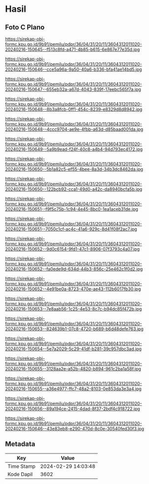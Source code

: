 # Hasil

## Foto C Plano

https://sirekap-obj-formc.kpu.go.id/9b91/pemilu/pdpr/36/04/31/20/11/3604312011020-20240216-150645--f513c8fd-a471-4b85-b615-6e867e77e35d.jpg

https://sirekap-obj-formc.kpu.go.id/9b91/pemilu/pdpr/36/04/31/20/11/3604312011020-20240216-150646--cce5a96a-9a50-40a6-b336-bfa41ae14bd5.jpg

https://sirekap-obj-formc.kpu.go.id/9b91/pemilu/pdpr/36/04/31/20/11/3604312011020-20240216-150647--655eb32a-a67d-4043-839f-17eebc565f7a.jpg

https://sirekap-obj-formc.kpu.go.id/9b91/pemilu/pdpr/36/04/31/20/11/3604312011020-20240216-150648--8b3a8fcb-0ff1-454c-8239-e8329d8d8942.jpg

https://sirekap-obj-formc.kpu.go.id/9b91/pemilu/pdpr/36/04/31/20/11/3604312011020-20240216-150648--4ccc9704-ae9e-4fbb-a63d-d85baad001da.jpg

https://sirekap-obj-formc.kpu.go.id/9b91/pemilu/pdpr/36/04/31/20/11/3604312011020-20240216-150649--5a9b9ead-f24f-40c8-a4b4-94d793ec4172.jpg

https://sirekap-obj-formc.kpu.go.id/9b91/pemilu/pdpr/36/04/31/20/11/3604312011020-20240216-150650--5b1a82c5-ef55-4bee-8a3d-34b3dc8462da.jpg

https://sirekap-obj-formc.kpu.go.id/9b91/pemilu/pdpr/36/04/31/20/11/3604312011020-20240216-150650--122bcb92-cca1-49d0-a42c-da8940bcfa5b.jpg

https://sirekap-obj-formc.kpu.go.id/9b91/pemilu/pdpr/36/04/31/20/11/3604312011020-20240216-150651--f9f5c75b-1c94-4e45-8bc0-1ea1aceb31de.jpg

https://sirekap-obj-formc.kpu.go.id/9b91/pemilu/pdpr/36/04/31/20/11/3604312011020-20240216-150651--7050c1cf-ac4c-41a6-929c-8d41f08f2ac7.jpg

https://sirekap-obj-formc.kpu.go.id/9b91/pemilu/pdpr/36/04/31/20/11/3604312011020-20240216-150652--9d0c6154-9fd1-47c1-8906-07f3793c4a07.jpg

https://sirekap-obj-formc.kpu.go.id/9b91/pemilu/pdpr/36/04/31/20/11/3604312011020-20240216-150652--fa0ede9d-634d-44b3-856c-25e462c1f0d2.jpg

https://sirekap-obj-formc.kpu.go.id/9b91/pemilu/pdpr/36/04/31/20/11/3604312011020-20240216-150652--4e91be0a-8723-470e-ae43-112b6017fb30.jpg

https://sirekap-obj-formc.kpu.go.id/9b91/pemilu/pdpr/36/04/31/20/11/3604312011020-20240216-150653--7e8aab56-1c25-4e53-8c7c-b94dc85f472b.jpg

https://sirekap-obj-formc.kpu.go.id/9b91/pemilu/pdpr/36/04/31/20/11/3604312011020-20240216-150653--824639b1-07c8-4720-b689-b6d48defe763.jpg

https://sirekap-obj-formc.kpu.go.id/9b91/pemilu/pdpr/36/04/31/20/11/3604312011020-20240216-150654--5e7a2029-5c29-41df-b281-39c957dbc3ad.jpg

https://sirekap-obj-formc.kpu.go.id/9b91/pemilu/pdpr/36/04/31/20/11/3604312011020-20240216-150655--3128aa2e-a52b-4820-b894-961c2ba1a58f.jpg

https://sirekap-obj-formc.kpu.go.id/9b91/pemilu/pdpr/36/04/31/20/11/3604312011020-20240216-150655--a36e4977-ffc7-48a2-8103-0e853da3e3a4.jpg

https://sirekap-obj-formc.kpu.go.id/9b91/pemilu/pdpr/36/04/31/20/11/3604312011020-20240216-150656--89a194ce-2415-4dad-8f37-2bdf4c918722.jpg

https://sirekap-obj-formc.kpu.go.id/9b91/pemilu/pdpr/36/04/31/20/11/3604312011020-20240216-150646--43e83eb8-e290-470d-8c0e-30540fed30f3.jpg


## Metadata

| Key        | Value               |
| ---------- | ------------------- |
| Time Stamp | 2024-02-29 14:03:48 |
| Kode Dapil | 3602                |



